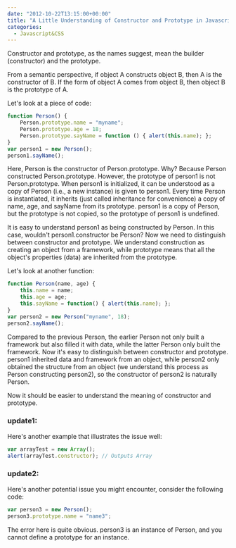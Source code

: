 ```yaml
---
date: "2012-10-22T13:15:00+00:00"
title: "A Little Understanding of Constructor and Prototype in Javascript"
categories:
  - Javascript&CSS
---
```


Constructor and prototype, as the names suggest, mean the builder (constructor) and the prototype.  

From a semantic perspective, if object A constructs object B, then A is the constructor of B. If the form of object A comes from object B, then object B is the prototype of A.  

Let's look at a piece of code:  

```javascript
function Person() {
    Person.prototype.name = "myname";
    Person.prototype.age = 18;
    Person.prototype.sayName = function () { alert(this.name); };
}
var person1 = new Person();
person1.sayName();
```

Here, Person is the constructor of Person.prototype. Why? Because Person constructed Person.prototype. However, the prototype of person1 is not Person.prototype. When person1 is initialized, it can be understood as a copy of Person (i.e., a new instance) is given to person1. Every time Person is instantiated, it inherits (just called inheritance for convenience) a copy of name, age, and sayName from its prototype. person1 is a copy of Person, but the prototype is not copied, so the prototype of person1 is undefined.  

It is easy to understand person1 as being constructed by Person. In this case, wouldn't person1.constructor be Person? Now we need to distinguish between constructor and prototype. We understand construction as creating an object from a framework, while prototype means that all the object's properties (data) are inherited from the prototype.  

Let's look at another function:  

```javascript
function Person(name, age) {
    this.name = name;
    this.age = age;
    this.sayName = function() { alert(this.name); };
}
var person2 = new Person("myname", 18);
person2.sayName();
```

Compared to the previous Person, the earlier Person not only built a framework but also filled it with data, while the latter Person only built the framework. Now it's easy to distinguish between constructor and prototype. person1 inherited data and framework from an object, while person2 only obtained the structure from an object (we understand this process as Person constructing person2), so the constructor of person2 is naturally Person.

Now it should be easier to understand the meaning of constructor and prototype.

### update1: ###

Here's another example that illustrates the issue well:

```javascript
var arrayTest = new Array();
alert(arrayTest.constructor); // Outputs Array
```

### update2: ###
Here's another potential issue you might encounter, consider the following code:

```javascript
var person3 = new Person();
person3.prototype.name = "name3";
```

The error here is quite obvious. person3 is an instance of Person, and you cannot define a prototype for an instance.